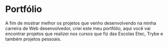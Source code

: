 # Portfólio
A fim de mostrar melhor os projetos que venho desenvolvendo na minha carreira de Web desenvolvedor, criei este meu portfólio, aqui você vai encontrar projetos que realizei nos cursos que fiz das Escolas Etec, Trybe e também projetos pessoais.
